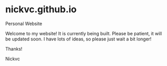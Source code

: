 # nickvc.github.io
Personal Website

Welcome to my website! It is currently being built. Please be patient, it will be updated soon. 
I have lots of ideas, so please just wait a bit longer! 

Thanks!

Nickvc
